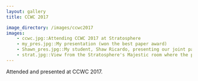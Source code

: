 ```yaml
---
layout: gallery
title: CCWC 2017

image_directory: /images/ccwc2017
images:
    - ccwc.jpg::Attending CCWC 2017 at Stratosphere
    - my_pres.jpg::My presentation (won the best paper award)
    - Shawn_pres.jpg::My student, Shaw Ricardo, presenting our joint paper (also with Anand Panangadan)
    - strat.jpg::View from the Stratosphere's Majestic room where the presentations were made
---
```


Attended and presented at CCWC 2017.